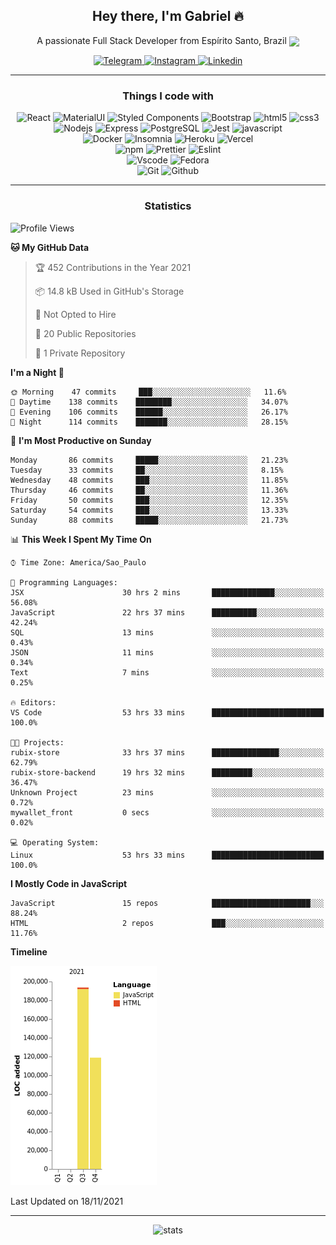 <div align="center">
  <h2> Hey there, I'm Gabriel 🔥</h2>
  <p>A passionate Full Stack Developer from Espírito Santo, Brazil <img src="https://seeklogo.com/images/B/bandeira-espirito-santo-logo-84A20EA9E2-seeklogo.com.png" width="40" align="center" /></p>
  
</div>
<!-- Badges Start -->
<div align="center">
  <!-- Outlook Email -->
  <!-- <a href="mailto:carlosgabrielpc@live.com">
    <img src="https://img.shields.io/badge/Microsoft_Outlook-0078D4?style=for-the-badge&logo=microsoft-outlook&logoColor=white" alt="Outlook e-mail">
  </a> -->
  <!-- Telegram -->
  <a href="https://t.me/cgabrieu">
    <img src="https://img.shields.io/badge/Telegram-2CA5E0?style=flat-square&&logo=telegram&logoColor=white" alt="Telegram">
  </a>
  <a href="https://www.instagram.com/cgavrieu">
    <img src="https://img.shields.io/badge/Instagram-E4405F?style=flat-square&&logo=instagram&logoColor=white" alt="Instagram">
  </a>
  <!-- Linkedin -->
  <a href="https://www.linkedin.com/in/cgabrieu/">
    <img src="https://img.shields.io/badge/LinkedIn-0077B5?style=flat-square&&logo=linkedin&logoColor=white" alt="Linkedin">
  </a>
</div>

<hr>

<div align="center">
  <h3>Things I code with</h3>
<p>
  <img alt="React" src="https://img.shields.io/badge/-React-45b8d8?style=flat-square&logo=react&logoColor=white" />
  <img alt="MaterialUI" src="https://img.shields.io/badge/Material--UI-0081CB?style=flat-square&logo=material-ui&logoColor=white" />
  <img alt="Styled Components" src="https://img.shields.io/badge/-Styled_Components-db7092?style=flat-square&logo=styled-components&logoColor=white" />
  <img alt="Bootstrap" src="https://img.shields.io/badge/Bootstrap-563D7C?style=flat-square&logo=bootstrap&logoColor=white" />
  <img alt="html5" src="https://img.shields.io/badge/-HTML5-E34F26?style=flat-square&logo=html5&logoColor=white" />
  <img alt="css3" src="https://img.shields.io/badge/CSS3-1572B6?style=flat-square&logo=css3&logoColor=white" />
  <br>
  <img alt="Nodejs" src="https://img.shields.io/badge/-Nodejs-43853d?style=flat-square&logo=Node.js&logoColor=white" />
  <img alt="Express" src="https://img.shields.io/badge/Express.js-000000?style=flat-square&logo=express&logoColor=white" />
  <img alt="PostgreSQL" src="https://img.shields.io/badge/PostgreSQL-316192?style=flat-square&logo=postgresql&logoColor=white" />
  <img alt="Jest" src="https://img.shields.io/badge/Jest-C21325?style=flat-square&logo=jest&logoColor=white" />
  <img alt="javascript" src="https://img.shields.io/badge/JavaScript-323330?style=flat-square&logo=javascript&logoColor=F7DF1E" />
  <br>
  <img alt="Docker" src="https://img.shields.io/badge/-Docker-46a2f1?style=flat-square&logo=docker&logoColor=white" />
  <img alt="Insomnia" src="https://img.shields.io/badge/-Insomnia-5849BE?style=flat-square&logo=insomnia&logoColor=white" />
  <img alt="Heroku" src="https://img.shields.io/badge/-Heroku-430098?style=flat-square&logo=heroku&logoColor=white" />
  <img alt="Vercel" src="https://img.shields.io/badge/Vercel-000000?style=flat-square&logo=vercel&logoColor=white" />
  <br>
  <img alt="npm" src="https://img.shields.io/badge/-NPM-CB3837?style=flat-square&logo=npm&logoColor=white" />
  <img alt="Prettier" src="https://img.shields.io/badge/-Prettier-F7B93E?style=flat-square&logo=prettier&logoColor=white" />
  <img alt="Eslint" src="https://img.shields.io/badge/eslint-3A33D1?style=flat-square&logo=eslint&logoColor=white" />
  <br>
  <img alt="Vscode" src="https://img.shields.io/badge/Visual_Studio_Code-0078D4?style=flat-square&logo=visual%20studio%20code&logoColor=white" />
  <img alt="Fedora" src="https://img.shields.io/badge/Fedora-294172?style=flat-square&logo=fedora&logoColor=white" />
  <br>
  <img alt="Git" src="https://img.shields.io/badge/-Git-F05032?style=flat-square&logo=git&logoColor=white" />
  <img alt="Github" src="https://img.shields.io/badge/GitHub-100000?style=flat-square&logo=github&logoColor=white" />
  
</p>
</div>

<hr>

<h3 align="center">Statistics</h3>

<!--START_SECTION:waka-->
![Profile Views](http://img.shields.io/badge/Profile%20Views-267-blue)

**🐱 My GitHub Data** 

> 🏆 452 Contributions in the Year 2021
 > 
> 📦 14.8 kB Used in GitHub's Storage 
 > 
> 🚫 Not Opted to Hire
 > 
> 📜 20 Public Repositories 
 > 
> 🔑 1 Private Repository 
 > 
**I'm a Night 🦉** 

```text
🌞 Morning    47 commits     ███░░░░░░░░░░░░░░░░░░░░░░   11.6% 
🌆 Daytime    138 commits    ████████░░░░░░░░░░░░░░░░░   34.07% 
🌃 Evening    106 commits    ██████░░░░░░░░░░░░░░░░░░░   26.17% 
🌙 Night      114 commits    ███████░░░░░░░░░░░░░░░░░░   28.15%

```
📅 **I'm Most Productive on Sunday** 

```text
Monday       86 commits     █████░░░░░░░░░░░░░░░░░░░░   21.23% 
Tuesday      33 commits     ██░░░░░░░░░░░░░░░░░░░░░░░   8.15% 
Wednesday    48 commits     ███░░░░░░░░░░░░░░░░░░░░░░   11.85% 
Thursday     46 commits     ██░░░░░░░░░░░░░░░░░░░░░░░   11.36% 
Friday       50 commits     ███░░░░░░░░░░░░░░░░░░░░░░   12.35% 
Saturday     54 commits     ███░░░░░░░░░░░░░░░░░░░░░░   13.33% 
Sunday       88 commits     █████░░░░░░░░░░░░░░░░░░░░   21.73%

```


📊 **This Week I Spent My Time On** 

```text
⌚︎ Time Zone: America/Sao_Paulo

💬 Programming Languages: 
JSX                      30 hrs 2 mins       ██████████████░░░░░░░░░░░   56.08% 
JavaScript               22 hrs 37 mins      ██████████░░░░░░░░░░░░░░░   42.24% 
SQL                      13 mins             ░░░░░░░░░░░░░░░░░░░░░░░░░   0.43% 
JSON                     11 mins             ░░░░░░░░░░░░░░░░░░░░░░░░░   0.34% 
Text                     7 mins              ░░░░░░░░░░░░░░░░░░░░░░░░░   0.25%

🔥 Editors: 
VS Code                  53 hrs 33 mins      █████████████████████████   100.0%

🐱‍💻 Projects: 
rubix-store              33 hrs 37 mins      ███████████████░░░░░░░░░░   62.79% 
rubix-store-backend      19 hrs 32 mins      █████████░░░░░░░░░░░░░░░░   36.47% 
Unknown Project          23 mins             ░░░░░░░░░░░░░░░░░░░░░░░░░   0.72% 
mywallet_front           0 secs              ░░░░░░░░░░░░░░░░░░░░░░░░░   0.02%

💻 Operating System: 
Linux                    53 hrs 33 mins      █████████████████████████   100.0%

```

**I Mostly Code in JavaScript** 

```text
JavaScript               15 repos            ██████████████████████░░░   88.24% 
HTML                     2 repos             ███░░░░░░░░░░░░░░░░░░░░░░   11.76%

```


**Timeline**

![Chart not found](https://raw.githubusercontent.com/cgabrieu/cgabrieu/main/charts/bar_graph.png) 


 Last Updated on 18/11/2021
<!--END_SECTION:waka-->

<hr>

<div align="center">
  
  ![stats](https://github-readme-stats.vercel.app/api?username=cgabrieu&count_private=true&hide=stars,issues&show_icons=true&theme=radical&border_color=fe428e&bg_color=000&border_radius=18&custom_title=GitHub%20Stats)
  
</div>
